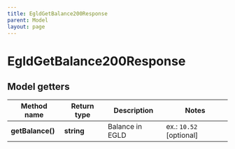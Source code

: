 ```yaml
---
title: EgldGetBalance200Response
parent: Model
layout: page
---
```


# EgldGetBalance200Response

## Model getters

Method name | Return type | Description | Notes
------------ | ------------- | ------------- | -------------
**getBalance()** | **string** | Balance in EGLD | ex.: `10.52` [optional]

